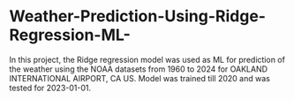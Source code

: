 # Weather-Prediction-Using-Ridge-Regression-ML-

In this project, the Ridge regression model was used as ML for prediction of the weather using the NOAA datasets from 1960 to 2024 for OAKLAND INTERNATIONAL AIRPORT, CA US. Model was trained till 2020 and was tested for 2023-01-01.
